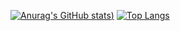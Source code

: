 [![Anurag's GitHub stats](https://github-readme-stats.vercel.app/api?username=alex-straw&theme=radical&hide_border=True))](https://github.com/anuraghazra/github-readme-stats) [![Top Langs](https://github-readme-stats.vercel.app/api/top-langs/?username=alex-straw&hide=html,jupyter%20notebook&theme=radical&hide_border=True&layout=compact)](https://github.com/anuraghazra/github-readme-stats)
